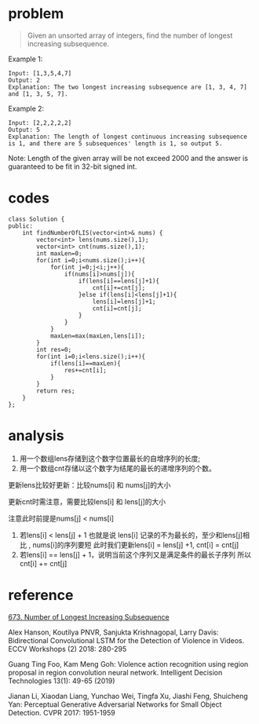 # problem
>Given an unsorted array of integers, find the number of longest increasing subsequence.

Example 1:
```
Input: [1,3,5,4,7]
Output: 2
Explanation: The two longest increasing subsequence are [1, 3, 4, 7] and [1, 3, 5, 7].
```
Example 2:
```
Input: [2,2,2,2,2]
Output: 5
Explanation: The length of longest continuous increasing subsequence is 1, and there are 5 subsequences' length is 1, so output 5.
```
Note: Length of the given array will be not exceed 2000 and the answer is guaranteed to be fit in 32-bit signed int.


# codes
```
class Solution {
public:
    int findNumberOfLIS(vector<int>& nums) {
        vector<int> lens(nums.size(),1);
        vector<int> cnt(nums.size(),1);
        int maxLen=0;
        for(int i=0;i<nums.size();i++){
            for(int j=0;j<i;j++){
                if(nums[i]>nums[j]){
                    if(lens[i]==lens[j]+1){
                        cnt[i]+=cnt[j];
                    }else if(lens[i]<lens[j]+1){
                        lens[i]=lens[j]+1;
                        cnt[i]=cnt[j];
                    }
                }
            }
            maxLen=max(maxLen,lens[i]);
        }
        int res=0;
        for(int i=0;i<lens.size();i++){
            if(lens[i]==maxLen){
                res+=cnt[i];
            }
        }
        return res;
    }
};
```

# analysis
1. 用一个数组lens存储到这个数字位置最长的自增序列的长度;
2. 用一个数组cnt存储以这个数字为结尾的最长的递增序列的个数。

更新lens比较好更新：比较nums[i] 和 nums[j]的大小

更新cnt时需注意，需要比较lens[i] 和 lens[j]的大小

注意此时前提是nums[j] < nums[i]

1. 若lens[i] < lens[j] + 1 也就是说 lens[i] 记录的不为最长的，至少和lens[j]相比 , nums[i]的序列要短
此时我们更新lens[i] = lens[j] +1, cnt[i] = cnt[j]
2. 若lens[i] == lens[j] + 1，说明当前这个序列又是满足条件的最长子序列 所以 cnt[i] += cnt[j]


# reference
[673. Number of Longest Increasing Subsequence][1]

[1]: http://www.cnblogs.com/yaoyudadudu/p/9197364.html


Alex Hanson, Koutilya PNVR, Sanjukta Krishnagopal, Larry Davis:
Bidirectional Convolutional LSTM for the Detection of Violence in Videos. ECCV Workshops (2) 2018: 280-295

Guang Ting Foo, Kam Meng Goh: Violence action recognition using region proposal in region convolution neural network. Intelligent Decision Technologies 13(1): 49-65 (2019)

Jianan Li, Xiaodan Liang, Yunchao Wei, Tingfa Xu, Jiashi Feng, Shuicheng Yan:
Perceptual Generative Adversarial Networks for Small Object Detection. CVPR 2017: 1951-1959
